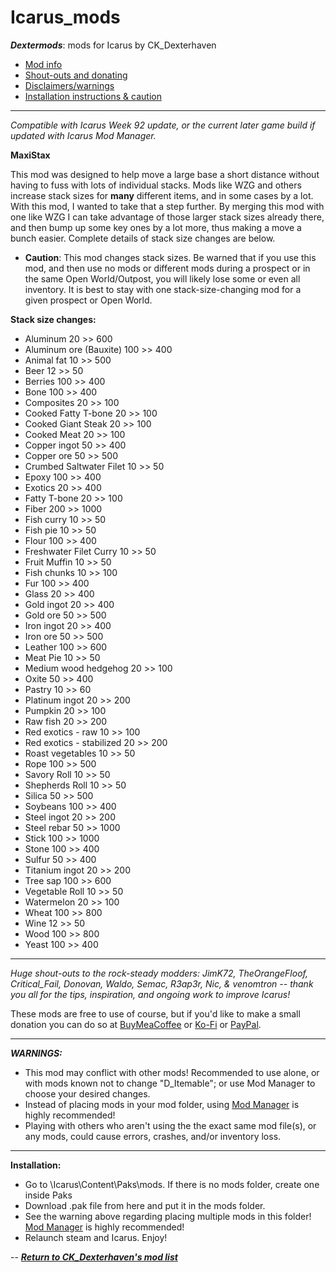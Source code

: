 # Icarus_mods
*__Dextermods__*: mods for Icarus by CK_Dexterhaven

* [Mod info](#mod)
* [Shout-outs and donating](#shouts)
* [Disclaimers/warnings](#warnings)
* [Installation instructions & caution](#install)

---

*Compatible with Icarus Week 92 update, or the current later game build if updated with Icarus Mod Manager.*

<a name="mod">__MaxiStax__</a>

This mod was designed to help move a large base a short distance without having to fuss with lots of individual stacks. Mods like WZG and others increase stack sizes for __many__ different items, and in some cases by a lot. With this mod, I wanted to take that a step further. By merging this mod with one like WZG I can take advantage of those larger stack sizes already there, and then bump up some key ones by a lot more, thus making a move a bunch easier. Complete details of stack size changes are below.

* __Caution__: This mod changes stack sizes. Be warned that if you use this mod, and then use no mods or different mods during a prospect or in the same Open World/Outpost, you will likely lose some or even all inventory. It is best to stay with one stack-size-changing mod for a given prospect or Open World.

__Stack size changes:__

* Aluminum 20 >> 600
* Aluminum ore (Bauxite) 100 >> 400
* Animal fat 10 >> 500
* Beer 12 >> 50
* Berries 100 >> 400
* Bone 100 >> 400
* Composites 20 >> 100
* Cooked Fatty T-bone 20 >> 100
* Cooked Giant Steak 20 >> 100
* Cooked Meat 20 >> 100
* Copper ingot 50 >> 400
* Copper ore 50 >> 500
* Crumbed Saltwater Filet 10 >> 50
* Epoxy 100 >> 400
* Exotics 20 >> 400
* Fatty T-bone 20 >> 100
* Fiber 200 >> 1000
* Fish curry 10 >> 50
* Fish pie 10 >> 50
* Flour 100 >> 400
* Freshwater Filet Curry 10 >> 50
* Fruit Muffin 10 >> 50
* Fish chunks 10 >> 100
* Fur 100 >> 400
* Glass 20 >> 400
* Gold ingot 20 >> 400
* Gold ore 50 >> 500
* Iron ingot 20 >> 400
* Iron ore 50 >> 500
* Leather 100 >> 600
* Meat Pie 10 >> 50
* Medium wood hedgehog 20 >> 100
* Oxite 50 >> 400
* Pastry 10 >> 60
* Platinum ingot 20 >> 200
* Pumpkin 20 >> 100
* Raw fish 20 >> 200
* Red exotics - raw 10 >> 100
* Red exotics - stabilized 20 >> 200
* Roast vegetables 10 >> 50
* Rope 100 >> 500
* Savory Roll 10 >> 50
* Shepherds Roll 10 >> 50
* Silica 50 >> 500
* Soybeans 100 >> 400
* Steel ingot 20 >> 200
* Steel rebar 50 >> 1000
* Stick 100 >> 1000
* Stone 100 >> 400
* Sulfur 50 >> 400
* Titanium ingot 20 >> 200
* Tree sap 100 >> 600
* Vegetable Roll 10 >> 50
* Watermelon 20 >> 100
* Wheat 100 >> 800
* Wine 12 >> 50
* Wood 100 >> 800
* Yeast 100 >> 400

---

<a name="shouts">*Huge shout-outs</a> to the rock-steady modders: JimK72, TheOrangeFloof, Critical_Fail, Donovan, Waldo, Semac, R3ap3r, Nic, & venomtron -- thank you all for the tips, inspiration, and ongoing work to improve Icarus!*

These mods are free to use of course, but if you'd like to make a small donation you can do so at [BuyMeaCoffee](https://www.buymeacoffee.com/ckdexterhaven) or [Ko-Fi](https://ko-fi.com/ckdexterhaven) or [PayPal](https://paypal.me/ckdexterhavengames).

---

<a name="warnings">*__WARNINGS:__*</a>

* This mod may conflict with other mods! Recommended to use alone, or with mods known not to change "D_Itemable"; or use Mod Manager to choose your desired changes.
* Instead of placing mods in your mod folder, using [Mod Manager](https://github.com/Jimk72/Icarus_Software) is highly recommended!
* Playing with others who aren't using the the exact same mod file(s), or any mods, could cause errors, crashes, and/or inventory loss.

---

<a name="install">__Installation:__</a>

* Go to \Icarus\Content\Paks\mods. If there is no mods folder, create one inside Paks
* Download .pak file from here and put it in the mods folder.
* See the warning above regarding placing multiple mods in this folder! [Mod Manager](https://github.com/Jimk72/Icarus_Software) is highly recommended! 
* Relaunch steam and Icarus. Enjoy!

-- [*__Return to CK_Dexterhaven's mod list__*](https://github.com/ckdextergames/Icarus_mods)
